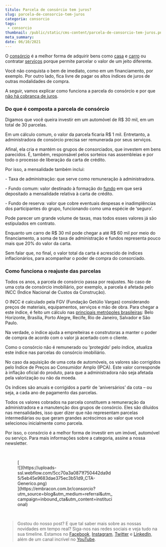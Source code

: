 ```yaml
---
titulo: Parcela de consórcio tem juros?
slug: parcela-de-consorcio-tem-juros
categoria: consorcio
tags:
 - consorcio
thumbnail: /public/static/cms-content/parcela-de-consorcio-tem-juros.png
meta_summary: 
date: 06/10/2021
---
```

O [consórcio](https://www.embracon.com.br/conhecaoconsorcio/o-que-e-consorcio) é a melhor forma de adquirir bens como [casa](https://www.embracon.com.br/consorcio-de-imoveis) e [carro](https://www.embracon.com.br/consorcio-motos) ou contratar [serviços](https://www.embracon.com.br/consorcio-servicos) porque permite parcelar o valor de um jeito diferente.

Você não conquista o bem de imediato, como em um financiamento, por exemplo. Por outro lado, fica livre de pagar os altos índices de juros de outras modalidades de compra.

A seguir, vamos explicar como funciona a parcela do consórcio e por que [não há cobrança de juros](https://www.embracon.com.br/blog/parcela-de-consorcio-tem-juros).

### Do que é composta a parcela de consórcio

Digamos que você queira investir em um automóvel de R$ 30 mil, em um total de 30 parcelas.

Em um cálculo comum, o valor da parcela ficaria R$ 1 mil. Entretanto, a administradora de consórcio precisa ser remunerada por seus serviços.

Afinal, ela cria e mantém os grupos de consorciados, que investem em bens parecidos. É, também, responsável pelos sorteios nas assembleias e por todo o processo de liberação da carta de crédito.

Por isso, a mensalidade também inclui:

\- Taxa de administração: que serve como remuneração à administradora.

\- Fundo comum: valor destinado à formação do [fundo](https://www.embracon.com.br/blog/entenda-como-funciona-a-devolucao-do-fundo-de-reserva) em que será depositado a mensalidade relativa à carta de crédito.

\- Fundo de reserva: valor que cobre eventuais despesas e inadimplências dos participantes do grupo, funcionando como uma espécie de ‘seguro’.

Pode parecer um grande volume de taxas, mas todos esses valores já são estipulados em contrato.

Enquanto um carro de R$ 30 mil pode chegar a até R$ 60 mil por meio do financiamento, a soma de taxa de administração e fundos representa pouco mais que 20% do valor da carta.

Sem falar que, no final, o valor total da carta é acrescido de índices inflacionários, para acompanhar o poder de compra do consorciado.

### Como funciona o reajuste das parcelas

Todos os anos, a parcela de consórcio passa por reajustes. No caso de uma cota de consórcio imobiliário, por exemplo, a parcela é afetada pelo INCC (Índice Nacional de Custos da Construção).

O INCC é calculado pela FGV (Fundação Getúlio Vargas) considerando preços de materiais, equipamentos, serviços e mão de obra. Para chegar a este índice, é feito um cálculo nas [principais metrópoles brasileiras](https://www.embracon.com.br/blog/top-5-destinos-de-ferias-escolha-sua-proxima-viagem-pelo-brasil): Belo Horizonte, Brasília, Porto Alegre, Recife, Rio de Janeiro, Salvador e São Paulo.

Na verdade, o índice ajuda a empreiteiras e construtoras a manter o poder de compra de acordo com o valor já acertado com o cliente.

Como o consórcio não é remunerado ou ‘protegido’ pelo índice, atualiza este índice nas parcelas do consórcio imobiliário.

No caso da aquisição de uma cota de automóveis, os valores são corrigidos pelo Índice de Preços ao Consumidor Amplo (IPCA). Este valor corresponde à inflação oficial do produto, para que a administradora não seja afetada pela valorização ou não da moeda.

Os índices são anuais e corrigidos a partir de ‘aniversários’ da cota – ou seja, a cada ano de pagamento das parcelas.

Todos os valores cobrados na parcela constituem a remuneração da administradora e a manutenção dos grupos de consórcio. Eles são diluídos nas mensalidades, isso quer dizer que não representam parcelas intermediárias ou que geram grandes acréscimos ao valor que você selecionou inicialmente como parcela.

Por isso, o consórcio é a melhor forma de investir em um imóvel, automóvel ou serviço. Para mais informações sobre a categoria, assine a nossa newsletter.

‍

<figure class="w-richtext-figure-type-image w-richtext-align-center" style="max-width:310px">[<div>![](https://uploads-ssl.webflow.com/5cc70a3a0871f750442da9d5/5eb45e9683dae375ec3b51d9_CTA-Generico.png)</div>](https://embracon.com.br/consorcio?utm_source=blog&utm_medium=referral&utm_campaign=inbound_cta&utm_content=institucional)</figure>‍

> Gostou do nosso post? E que tal saber mais sobre as nossas novidades em tempo real? Siga-nos nas redes sociais e veja tudo na sua timeline. Estamos no [Facebook](https://www.facebook.com/embracon/), [Instagram](https://www.instagram.com/embraconoficial/), [Twitter](https://twitter.com/embracon) e [LinkedIn](https://www.linkedin.com/company/1018875/), além de um canal incrível no [YouTube](https://www.youtube.com/channel/UCL-Y0mv9zc73Iek48NLUBzQ).

‍
